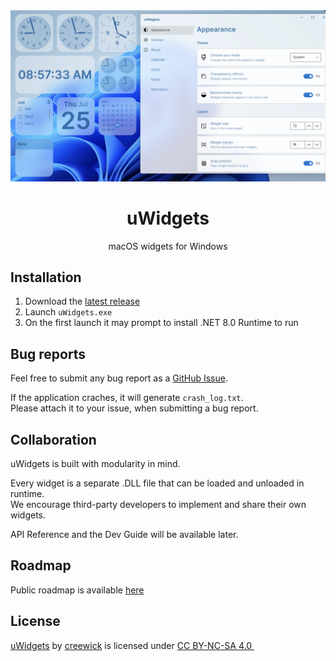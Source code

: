 <img src=".github/images/cover.png"  />

<div align="center">
  <h1>uWidgets</h1>
  macOS widgets for Windows
</div>

## Installation

1. Download the [latest release](https://github.com/creewick/uWidgets/releases)
2. Launch `uWidgets.exe`
3. On the first launch it may prompt to install .NET 8.0 Runtime to run

## Bug reports

Feel free to submit any bug report as a [GitHub Issue](https://github.com/creewick/uWidgets/issues).

If the application craches, it will generate `crash_log.txt`.<br/>
Please attach it to your issue, when submitting a bug report.

## Collaboration

uWidgets is built with modularity in mind.

Every widget is a separate .DLL file that can be loaded and unloaded in runtime.<br/>
We encourage third-party developers to implement and share their own widgets.

API Reference and the Dev Guide will be available later.

## Roadmap

Public roadmap is available [here](https://github.com/users/creewick/projects/4)

## License

<p xmlns:cc="http://creativecommons.org/ns#" xmlns:dct="http://purl.org/dc/terms/"><a property="dct:title" rel="cc:attributionURL" href="https://github.com/creewick/uWidgets">uWidgets</a> by <a rel="cc:attributionURL dct:creator" property="cc:attributionName" href="https://github.com/creewick">creewick</a> is licensed under <a href="https://creativecommons.org/licenses/by-nc-sa/4.0/?ref=chooser-v1" target="_blank" rel="license noopener noreferrer" style="display:inline-block;">CC BY-NC-SA 4.0 <img style="height:22px!important;margin-left:3px;vertical-align:text-bottom;" src="https://mirrors.creativecommons.org/presskit/icons/cc.svg?ref=chooser-v1" alt=""><img style="height:22px!important;margin-left:3px;vertical-align:text-bottom;" src="https://mirrors.creativecommons.org/presskit/icons/by.svg?ref=chooser-v1" alt=""><img style="height:22px!important;margin-left:3px;vertical-align:text-bottom;" src="https://mirrors.creativecommons.org/presskit/icons/nc.svg?ref=chooser-v1" alt=""><img style="height:22px!important;margin-left:3px;vertical-align:text-bottom;" src="https://mirrors.creativecommons.org/presskit/icons/sa.svg?ref=chooser-v1" alt=""></a></p>
